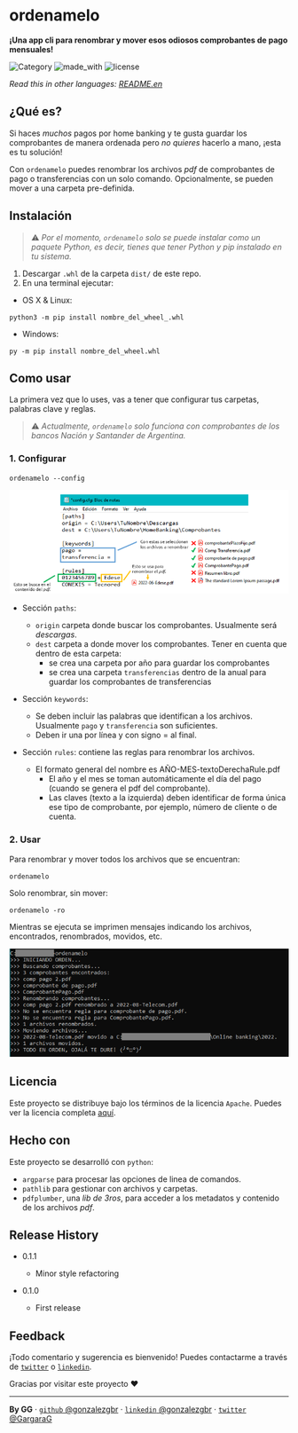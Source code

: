 # ordenamelo

**¡Una app cli para renombrar y mover esos odiosos comprobantes de pago mensuales!**

![Category](https://img.shields.io/badge/%23-scripting%20%7C%20automation-success)
![made_with](https://img.shields.io/badge/Made%20with-Python-blue)
![license](https://img.shields.io/badge/license-Apache-orange)

*Read this in other languages:* [*README.en*](README.md) 

## ¿Qué es?

Si haces *muchos* pagos por home banking y te gusta guardar los comprobantes de manera ordenada pero *no quieres* hacerlo a mano, ¡esta es tu solución!

Con `ordenamelo` puedes renombrar los archivos *pdf* de comprobantes de pago o transferencias con un solo comando. 
Opcionalmente, se pueden mover a una carpeta pre-definida.

## Instalación

> ⚠️ *Por el momento, `ordenamelo` solo se puede instalar como un paquete Python, es decir, tienes que tener Python y pip instalado en tu sistema.*   

1. Descargar `.whl` de la carpeta `dist/` de este repo.
2. En una terminal ejecutar: 

- OS X & Linux:

```shell
python3 -m pip install nombre_del_wheel_.whl
```
   
- Windows:

```shell
py -m pip install nombre_del_wheel.whl 
```

## Como usar

La primera vez que lo uses, vas a tener que configurar tus carpetas, palabras clave y reglas.

> ⚠️ *Actualmente, `ordenamelo` solo funciona con comprobantes de los bancos Nación y Santander de Argentina.* 

### 1. Configurar

```shell
ordenamelo --config 
```

![config](docs/config-es.png)

- Sección `paths`:
  - `origin` carpeta donde buscar los comprobantes. Usualmente será *descargas*.
  - `dest` carpeta a donde mover los comprobantes. Tener en cuenta que dentro de esta carpeta:
    - se crea una carpeta por año para guardar los comprobantes
    - se crea una carpeta `transferencias` dentro de la anual para guardar los comprobantes de transferencias

- Sección `keywords`:
  - Se deben incluir las palabras que identifican a los archivos. Usualmente `pago` y `transferencia` son suficientes.
  - Deben ir una por línea y con signo = al final.

- Sección `rules`: contiene las reglas para renombrar los archivos.
  - El formato general del nombre es AÑO-MES-textoDerechaRule.pdf
    - El año y el mes se toman automáticamente el día del pago (cuando se genera el pdf del comprobante).
    - Las claves (texto a la izquierda) deben identificar de forma única ese tipo de comprobante, por ejemplo, número de cliente o de cuenta.

### 2. Usar

Para renombrar y mover todos los archivos que se encuentran:

```shell
ordenamelo 
```

Solo renombrar, sin mover:

```shell
ordenamelo -ro
```

Mientras se ejecuta se imprimen mensajes indicando los archivos, encontrados, renombrados, movidos, etc.

![ordenamelo-run](docs/ordenamelo.png)

## Licencia

Este proyecto se distribuye bajo los términos de la licencia `Apache`.
Puedes ver la licencia completa [aquí](LICENSE).

## Hecho con

Este proyecto se desarrolló con `python`:
- `argparse` para procesar las opciones de linea de comandos.
- `pathlib` para gestionar con archivos y carpetas.
- `pdfplumber`, una *lib de 3ros*, para acceder a los metadatos y contenido de los archivos *pdf*.

## Release History

* 0.1.1
    * Minor style refactoring

* 0.1.0
    * First release

## Feedback

¡Todo comentario y sugerencia es bienvenido! Puedes contactarme a través de [`twitter`](https://twitter.com/GargaraG) o [`linkedin`](https://www.linkedin.com/in/gonzalezgbr/). 

Gracias por visitar este proyecto ♥

---

**By GG** · [`github` @gonzalezgbr](https://github.com/gonzalezgbr/) · [`linkedin` @gonzalezgbr](https://www.linkedin.com/in/gonzalezgbr/) · [`twitter` @GargaraG](https://twitter.com/GargaraG) 
